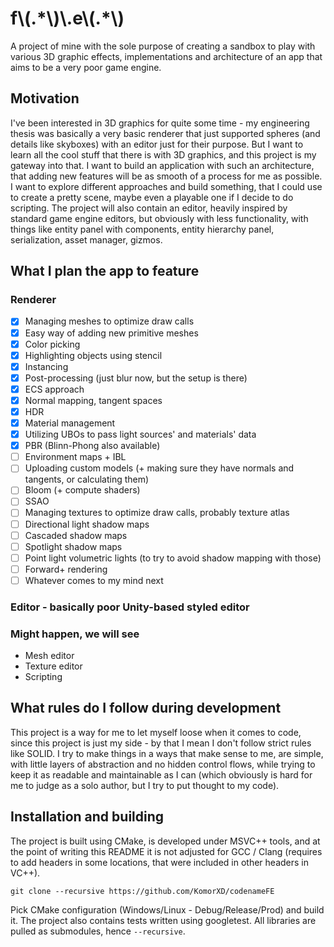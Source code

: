 # f\\(.\*\\)\\.e\\(.\*\\)
A project of mine with the sole purpose of creating a sandbox to play with various 3D graphic effects, implementations and architecture of an app that aims to be a very poor game engine.

## Motivation
I've been interested in 3D graphics for quite some time - my engineering thesis was basically a very basic renderer that just supported spheres (and details like skyboxes) with an editor just for their purpose. But I want to learn all the cool stuff that there is with 3D graphics, and this project is my gateway into that. I want to build an application with such an architecture, that adding new features will be as smooth of a process for me as possible. I want to explore different approaches and build something, that I could use to create a pretty scene, maybe even a playable one if I decide to do scripting. The project will also contain an editor, heavily inspired by standard game engine editors, but obviously with less functionality, with things like entity panel with components, entity hierarchy panel, serialization, asset manager, gizmos.

## What I plan the app to feature
### Renderer
 - [x] Managing meshes to optimize draw calls
 - [x] Easy way of adding new primitive meshes
 - [x] Color picking
 - [x] Highlighting objects using stencil
 - [x] Instancing
 - [x] Post-processing (just blur now, but the setup is there)
 - [x] ECS approach
 - [x] Normal mapping, tangent spaces
 - [x] HDR
 - [x] Material management
 - [x] Utilizing UBOs to pass light sources' and materials' data
 - [x] PBR (Blinn-Phong also available)
 - [ ] Environment maps + IBL
 - [ ] Uploading custom models (+ making sure they have normals and tangents, or calculating them)
 - [ ] Bloom (+ compute shaders)
 - [ ] SSAO
 - [ ] Managing textures to optimize draw calls, probably texture atlas
 - [ ] Directional light shadow maps
 - [ ] Cascaded shadow maps
 - [ ] Spotlight shadow maps
 - [ ] Point light volumetric lights (to try to avoid shadow mapping with those)
 - [ ] Forward+ rendering
 - [ ] Whatever comes to my mind next

### Editor - basically poor Unity-based styled editor

### Might happen, we will see
 - Mesh editor
 - Texture editor
 - Scripting

## What rules do I follow during development
This project is a way for me to let myself loose when it comes to code, since this project is just my side - by that I mean I don't follow strict rules like SOLID. I try to make things in a ways that make sense to me, are simple, with little layers of abstraction and no hidden control flows, while trying to keep it as readable and maintainable as I can (which obviously is hard for me to judge as a solo author, but I try to put thought to my code).

## Installation and building
The project is built using CMake, is developed under MSVC++ tools, and at the point of writing this README it is not adjusted for GCC / Clang (requires to add headers in some locations, that were included in other headers in VC++).

    git clone --recursive https://github.com/KomorXD/codenameFE
Pick CMake configuration (Windows/Linux - Debug/Release/Prod) and build it. The project also contains tests written using googletest. All libraries are pulled as submodules, hence `--recursive`.
